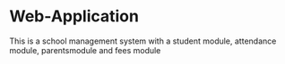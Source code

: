 # Web-Application
This is a school management system with a student module, attendance module, parentsmodule and fees module

